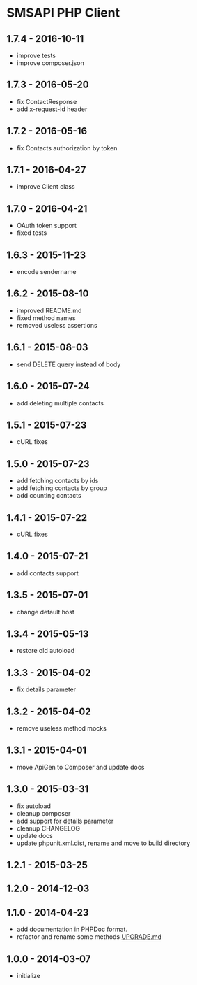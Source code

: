# SMSAPI PHP Client

## 1.7.4 - 2016-10-11
* improve tests
* improve composer.json

## 1.7.3 - 2016-05-20
* fix ContactResponse
* add x-request-id header

## 1.7.2 - 2016-05-16
* fix Contacts authorization by token

## 1.7.1 - 2016-04-27
* improve Client class

## 1.7.0 - 2016-04-21
* OAuth token support
* fixed tests

## 1.6.3 - 2015-11-23 
* encode sendername

## 1.6.2 - 2015-08-10
* improved README.md
* fixed method names
* removed useless assertions

## 1.6.1 - 2015-08-03
* send DELETE query instead of body

## 1.6.0 - 2015-07-24
* add deleting multiple contacts

## 1.5.1 - 2015-07-23
* cURL fixes

## 1.5.0 - 2015-07-23
* add fetching contacts by ids
* add fetching contacts by group
* add counting contacts

## 1.4.1 - 2015-07-22
* cURL fixes

## 1.4.0 - 2015-07-21
* add contacts support

## 1.3.5 - 2015-07-01
* change default host

## 1.3.4 - 2015-05-13
* restore old autoload

## 1.3.3 - 2015-04-02
* fix details parameter

## 1.3.2 - 2015-04-02
* remove useless method mocks

## 1.3.1 - 2015-04-01
* move ApiGen to Composer and update docs

## 1.3.0 - 2015-03-31
* fix autoload
* cleanup composer
* add support for details parameter
* cleanup CHANGELOG
* update docs
* update phpunit.xml.dist, rename and move to build directory

## 1.2.1 - 2015-03-25

## 1.2.0 - 2014-12-03

## 1.1.0 - 2014-04-23
* add documentation in PHPDoc format.
* refactor and rename some methods [UPGRADE.md](UPGRADE.md)

## 1.0.0 - 2014-03-07
* initialize
